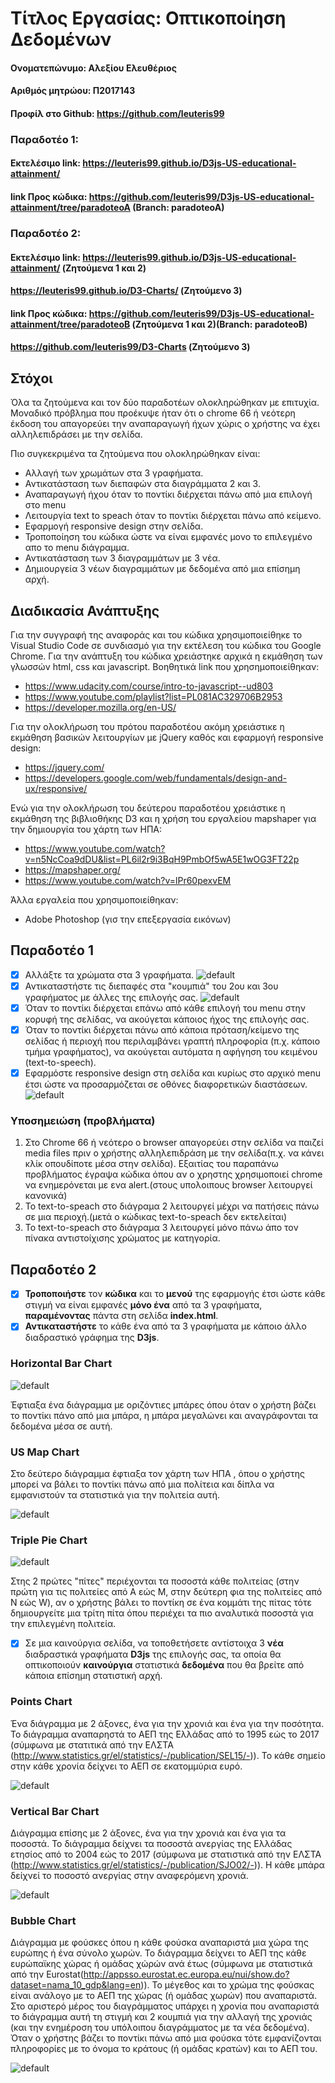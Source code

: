 # Τίτλος Εργασίας: Οπτικοποίηση Δεδομένων
 #### Ονοματεπώνυμο: Αλεξίου Ελευθέριος
 #### Αριθμός μητρώου: Π2017143
 #### Προφίλ στο Github: https://github.com/leuteris99

 ### Παραδοτέο 1:
 #### Εκτελέσιμο link: https://leuteris99.github.io/D3js-US-educational-attainment/
 #### link Προς κώδικα: https://github.com/leuteris99/D3js-US-educational-attainment/tree/paradoteoA (Branch: paradoteoA)

 ### Παραδοτέο 2:
 #### Εκτελέσιμο link: https://leuteris99.github.io/D3js-US-educational-attainment/ (Ζητούμενα 1 και 2)
 #### https://leuteris99.github.io/D3-Charts/ (Ζητούμενο 3)
 
 #### link Προς κώδικα: https://github.com/leuteris99/D3js-US-educational-attainment/tree/paradoteoB (Ζητούμενα 1 και 2)(Branch: paradoteoB)
 #### https://github.com/leuteris99/D3-Charts (Ζητούμενο 3)

 ## Στόχοι
 Όλα τα ζητούμενα και τον δύο παραδοτέων ολοκληρώθηκαν με επιτυχία.
 Μοναδικό πρόβλημα που προέκυψε ήταν ότι ο chrome 66 ή νεότερη έκδοση του απαγορεύει την αναπαραγωγή ήχων χώρις ο χρήστης να έχει
 αλληλεπιδράσει με την σελίδα.
 
 Πιο συγκεκριμένα τα ζητούμενα που ολοκληρώθηκαν είναι:

 - Αλλαγή των χρωμάτων στα 3 γραφήματα.
 - Αντικατάσταση των διεπαφών στα διαγράμματα 2 και 3.
 - Αναπαραγωγή ήχου όταν το ποντίκι διέρχεται πάνω από μια επιλογή στο menu
 - Λειτουργία text to speach όταν το ποντίκι διέρχεται πάνω από κείμενο.
 - Εφαρμογή responsive design στην σελίδα.
 - Τροποποίηση του κώδικα ώστε να είναι εμφανές μονο το επιλεγμένο απο το menu διάγραμμα.
 - Αντικατάσταση των 3 διαγραμμάτων με 3 νέα.
 - Δημιουργεία 3 νέων διαγραμμάτων με δεδομένα από μια επίσημη αρχή.

 ## Διαδικασία Ανάπτυξης
 Για την συγγραφή της αναφοράς και του κώδικα χρησιμοποιείθηκε το Visual Studio Code σε συνδιασμό για την εκτέλεση του κώδικα του
 Google Chrome.
 Για την ανάπτυξη του κώδικα χρειάστηκε αρχικά η εκμάθηση των γλωσσών html, css και javascript.
 Βοηθητικά link που χρησημοποιείθηκαν:

 - https://www.udacity.com/course/intro-to-javascript--ud803
 - https://www.youtube.com/playlist?list=PL081AC329706B2953
 - https://developer.mozilla.org/en-US/

 Για την ολοκλήρωση του πρότου παραδοτέου ακόμη χρειάστικε η εκμάθηση βασικών
 λειτουργίων με jQuery καθός και εφαρμογή responsive design:

 - https://jquery.com/
 - https://developers.google.com/web/fundamentals/design-and-ux/responsive/
 
 Ενώ για την ολοκλήρωση του δεύτερου παραδοτέου χρειάστικε η εκμάθηση της βιβλιοθήκης D3 και η χρήση του εργαλείου mapshaper για την
 δημιουργία του χάρτη των ΗΠΑ:
 
 - https://www.youtube.com/watch?v=n5NcCoa9dDU&list=PL6il2r9i3BqH9PmbOf5wA5E1wOG3FT22p
 - https://mapshaper.org/
 - https://www.youtube.com/watch?v=lPr60pexvEM

 Άλλα εργαλεία που χρησιμοποιείθηκαν:

 - Adobe Photoshop (γισ την επεξεργασία εικόνων)

 ## Παραδοτέο 1

 - [x] Αλλάξτε τα χρώματα στα 3 γραφήματα.
 ![default](https://github.com/leuteris99/hci/blob/2017143/projects/2017143/images/colors.png)
 - [x] Αντικαταστήστε τις διεπαφές στα "κουμπιά" του 2ου και 3ου γραφήματος με άλλες της επιλογής σας.
 ![default](https://github.com/leuteris99/hci/blob/2017143/projects/2017143/images/buttons.png)
 - [x] Όταν το ποντίκι διέρχεται επάνω από κάθε επιλογή του menu στην κορυφή της σελίδας, να ακούγεται κάποιος ήχος της επιλογής σας.
 - [x] Όταν το ποντίκι διέρχεται πάνω από κάποια πρόταση/κείμενο της σελίδας ή περιοχή που περιλαμβάνει γραπτή πληροφορία
 (π.χ. κάποιο τμήμα γραφήματος), να ακούγεται αυτόματα η αφήγηση του κειμένου (text-to-speech).
 - [x] Εφαρμόστε responsive design στη σελίδα και κυρίως στο αρχικό menu έτσι ώστε να προσαρμόζεται σε οθόνες διαφορετικών διαστάσεων.
 ![default](https://github.com/leuteris99/hci/blob/2017143/projects/2017143/images/responsive-design.jpg)
 
 ### Υποσημειώση (προβλήματα)
 1. Στο Chrome 66 ή νεότερο ο browser απαγορεύει στην σελίδα να παιζεί media files πριν ο χρήστης αλληλεπιδράση με την σελίδα(π.χ. να
 κάνει κλίκ οπουδίποτε μέσα στην σελίδα). Εξαιτίας του παραπάνω προβλήματος έγραψα κώδικα όπου αν ο χρηστης χρησιμοποιεί chrome να
 ενημερόνεται με ενα alert.(στους υπολοιπους browser λειτουργεί κανονικά)
 2. Το text-to-speach στο διάγραμα 2 λειτουργεί μέχρι να πατήσεις πάνω σε μια περιοχή.(μετά ο κώδικας text-to-speach δεν εκτελείται)
 3. Το text-to-speach στο διάγραμα 3 λειτουργεί μόνο πάνω άπο τον πίνακα αντιστοίχισης χρώματος με κατηγορία.
 
 ## Παραδοτέο 2

 - [x]  **Τροποποιήστε** τον **κώδικα** και το **μενού** της εφαρμογής έτσι ώστε κάθε στιγμή να είναι εμφανές **μόνο ένα** από τα 3
 γραφήματα, **παραμένοντας** πάντα στη σελίδα **index.html**.
 - [x]  **Αντικαταστήστε** το κάθε ένα από τα 3 γραφήματα με κάποιο άλλο διαδραστικό γράφημα της **D3js**.

 ### Horizontal Bar Chart

 ![default](https://github.com/leuteris99/hci/blob/2017143/projects/2017143/images/new_chart_1.png)

 Έφτιαξα ένα διάγραμμα με οριζόντιες μπάρες όπου όταν ο χρήστη βάζει το ποντίκι πάνο από μια μπάρα,
 η μπάρα μεγαλώνει και αναγράφονται τα δεδομένα μέσα σε αυτή.

 ### US Map Chart

 Στο δεύτερο διάγραμμα έφτιαξα τον χάρτη των ΗΠΑ , όπου ο χρήστης μπορεί να βάλει το ποντίκι πάνω
 από μια πολίτεια και δίπλα να εμφανιστούν τα στατιστικά για την πολιτεία αυτή.

 ![default](https://github.com/leuteris99/hci/blob/2017143/projects/2017143/images/new_chart_2.png)

 ### Triple Pie Chart

 ![default](https://github.com/leuteris99/hci/blob/2017143/projects/2017143/images/new_chart_3.png)

 Στης 2 πρώτες "πίτες" περιέχονται τα ποσοστά κάθε πολιτείας (στην πρώτη για τις πολιτείες από A εώς M, στην δεύτερη φια της πολιτείες
 από N εώς W),
 αν ο χρήστης βάλει το ποντίκη σε ένα κομμάτι της πίτας τότε δημιουργείτε μια τρίτη πίτα
 όπου περιέχει τα πιο αναλυτικά ποσοστά για την επιλεγμένη πολιτεία.

 - [x]  Σε μια καινούργια σελίδα, να τοποθετήσετε αντίστοιχα 3 **νέα** διαδραστικά γραφήματα **D3js** της επιλογής σας, τα οποία
 θα οπτικοποιούν **καινούργια** στατιστικά **δεδομένα** που θα βρείτε από κάποια επίσημη στατιστική αρχή.

 ### Points Chart

 Ένα διάγραμμα με 2 άξονες, ένα για την χρονιά και ένα για την ποσότητα.
 Το διάγραμμα αναπαρηστά το ΑΕΠ της Ελλάδας από το 1995 εώς το 2017 (σύμφωνα με στατιτικά από την ΕΛΣΤΑ 
 (http://www.statistics.gr/el/statistics/-/publication/SEL15/-)).
 Το κάθε σημείο στην κάθε χρονία δείχνει το ΑΕΠ σε εκατομμύρια ευρό.
 
 ![default](https://github.com/leuteris99/hci/blob/2017143/projects/2017143/images/gdp-gr.png)

 ### Vertical Bar Chart

 Διάγραμμα επίσης με 2 άξονες, ένα για την χρονιά και ένα για τα ποσοστά.
 Το διάγραμμα δείχνει τα ποσοστά ανεργίας της Ελλάδας ετησίος από το 2004 εώς το 2017 (σύμφωνα με στατιστικά από την ΕΛΣΤΑ
 (http://www.statistics.gr/el/statistics/-/publication/SJO02/-)).
 Η κάθε μπάρα δείχνεί το ποσοστό ανεργίας στην αναφερόμενη χρονιά.

 ![default](https://github.com/leuteris99/hci/blob/2017143/projects/2017143/images/unemployment-gr.png)

 ### Bubble Chart

 Διάγραμμα με φούσκες όπου η κάθε φούσκα αναπαριστά μια χώρα της ευρώπης ή ένα σύνολο χωρών.
 Το διάγραμμα δείχνει το ΑΕΠ της κάθε ευρώπαϊκης χώρας ή ομάδας χώρών ανά έτως (σύμφωνα με στατιστικά από την
 Eurostat(http://appsso.eurostat.ec.europa.eu/nui/show.do?dataset=nama_10_gdp&lang=en)).
 Το μέγεθος και το χρώμα της φούσκας είναι ανάλογο με το ΑΕΠ της χώρας (ή ομάδας χωρών) που αναπαριστά.
 Στο αριστερό μέρος του διαγράμματος υπάρχει η χρονία που αναπαριστά το διάγραμμα αυτή τη στιγμή και 2 κουμπιά για την αλλαγή 
 της χρονιάς (και την ενημέροση του υπόλοιπου διαγράμματος με τα νέα δεδομένα).
 Όταν ο χρήστης βάζει το ποντίκι πάνω από μια φούσκα τότε εμφανίζονται πληροφορίες με το όνομα το κράτους (ή ομάδας κρατών) 
 και το ΑΕΠ του.
 
 ![default](https://github.com/leuteris99/hci/blob/2017143/projects/2017143/images/gdp-eu.png)
 

